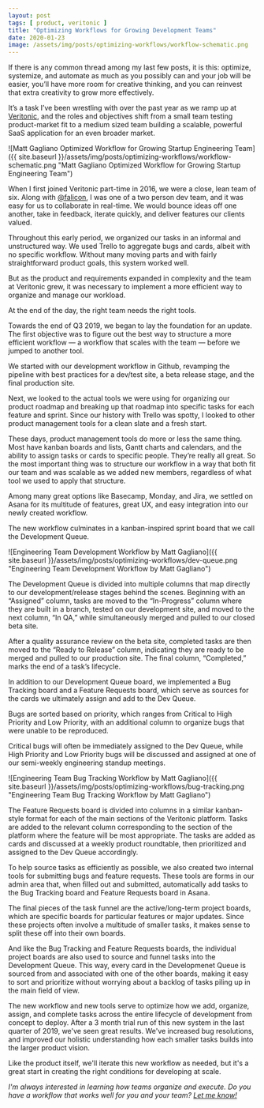 ```yaml
---
layout: post
tags: [ product, veritonic ]
title: "Optimizing Workflows for Growing Development Teams"
date: 2020-01-23
image: /assets/img/posts/optimizing-workflows/workflow-schematic.png
---
```


If there is any common thread among my last few posts, it is this: optimize, systemize, and automate as much as you possibly can and your job will be easier, you’ll have more room for creative thinking, and you can reinvest that extra creativity to grow more effectively.

It’s a task I’ve been wrestling with over the past year as we ramp up at [Veritonic](https://www.veritonic.com), and the roles and objectives shift from a small team testing product-market fit to a medium sized team building a scalable, powerful SaaS application for an even broader market.

![Matt Gagliano Optimized Workflow for Growing Startup Engineering Team]({{ site.baseurl }}/assets/img/posts/optimizing-workflows/workflow-schematic.png "Matt Gagliano Optimized Workflow for Growing Startup Engineering Team")

When I first joined Veritonic part-time in 2016, we were a close, lean team of six. Along with [@falicon](https://twitter.com/falicon), I was one of a two person dev team, and it was easy for us to collaborate in real-time. We would bounce ideas off one another, take in feedback, iterate quickly, and deliver features our clients valued.

Throughout this early period, we organized our tasks in an informal and unstructured way. We used Trello to aggregate bugs and cards, albeit with no specific workflow. Without many moving parts and with fairly straightforward product goals, this system worked well.

But as the product and requirements expanded in complexity and the team at Veritonic grew, it was necessary to implement a more efficient way to organize and manage our workload.

At the end of the day, the right team needs the right tools.

Towards the end of Q3 2019, we began to lay the foundation for an update. The first objective was to figure out the best way to structure a more efficient workflow — a workflow that scales with the team — before we jumped to another tool.

We started with our development workflow in Github, revamping the pipeline with best practices for a dev/test site, a beta release stage, and the final production site.

Next, we looked to the actual tools we were using for organizing our product roadmap and breaking up that roadmap into specific tasks for each feature and sprint. Since our history with Trello was spotty, I looked to other product management tools for a clean slate and a fresh start.

These days, product management tools do more or less the same thing. Most have kanban boards and lists, Gantt charts and calendars, and the ability to assign tasks or cards to specific people. They’re really all great. So the most important thing was to structure our workflow in a way that both fit our team and was scalable as we added new members, regardless of what tool we used to apply that structure.

Among many great options like Basecamp, Monday, and Jira, we settled on Asana for its multitude of features, great UX, and easy integration into our newly created workflow.

The new workflow culminates in a kanban-inspired sprint board that we call the Development Queue.

![Engineering Team Development Workflow by Matt Gagliano]({{ site.baseurl }}/assets/img/posts/optimizing-workflows/dev-queue.png "Engineering Team Development Workflow by Matt Gagliano")

The Development Queue is divided into multiple columns that map directly to our development/release stages behind the scenes. Beginning with an “Assigned” column, tasks are moved to the “In-Progress” column where they are built in a branch, tested on our development site, and moved to the next column, “In QA,” while simultaneously merged and pulled to our closed beta site.

After a quality assurance review on the beta site, completed tasks are then moved to the “Ready to Release” column, indicating they are ready to be merged and pulled to our production site. The final column, “Completed,” marks the end of a task’s lifecycle.

In addition to our Development Queue board, we implemented a Bug Tracking board and a Feature Requests board, which serve as sources for the cards we ultimately assign and add to the Dev Queue.

Bugs are sorted based on priority, which ranges from Critical to High Priority and Low Priority, with an additional column to organize bugs that were unable to be reproduced.

Critical bugs will often be immediately assigned to the Dev Queue, while High Priority and Low Priority bugs will be discussed and assigned at one of our semi-weekly engineering standup meetings.

![Engineering Team Bug Tracking Workflow by Matt Gagliano]({{ site.baseurl }}/assets/img/posts/optimizing-workflows/bug-tracking.png "Engineering Team Bug Tracking Workflow by Matt Gagliano")

The Feature Requests board is divided into columns in a similar kanban-style format for each of the main sections of the Veritonic platform. Tasks are added to the relevant column corresponding to the section of the platform where the feature will be most appropriate. The tasks are added as cards and discussed at a weekly product roundtable, then prioritized and assigned to the Dev Queue accordingly.

To help source tasks as efficiently as possible, we also created two internal tools for submitting bugs and feature requests. These tools are forms in our admin area that, when filled out and submitted, automatically add tasks to the Bug Tracking board and Feature Requests board in Asana.

The final pieces of the task funnel are the active/long-term project boards, which are specific boards for particular features or major updates. Since these projects often involve a multitude of smaller tasks, it makes sense to split these off into their own boards.

And like the Bug Tracking and Feature Requests boards, the individual project boards are also used to source and funnel tasks into the Development Queue. This way, every card in the Developmenet Queue is sourced from and associated with one of the other boards, making it easy to sort and prioritize without worrying about a backlog of tasks piling up in the main field of view.

The new workflow and new tools serve to optimize how we add, organize, assign, and complete tasks across the entire lifecycle of development from concept to deploy. After a 3 month trial run of this new system in the last quarter of 2019, we've seen great results. We've increased bug resolutions, and improved our holistic understanding how each smaller tasks builds into the larger product vision.

Like the product itself, we'll iterate this new workflow as needed, but it's a great start in creating the right conditions for developing at scale.

_I'm always interested in learning how teams organize and execute. Do you have a workflow that works well for you and your team? [Let me know!](https://twitter.com/matttgagliano/status/1220470863717376000)_